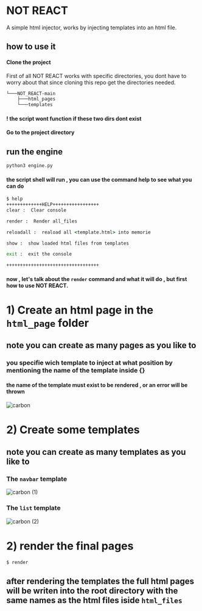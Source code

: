 
# NOT REACT
A simple html injector, works by injecting templates into an html file.



## how to use it

#### Clone the project


First of all NOT REACT works with specific directories, you dont have to worry about that since cloning this repo get the directories needed.

```bash
└───NOT_REACT-main
    ├───html_pages
    └───templates
```
#### ! the script wont function if these two dirs dont exist

#### Go to the project directory


## run the engine
 ```cmd
python3 engine.py
 ```

#### the script shell will run , you can use the command help to see what you can do 
```cmd
$ help
+++++++++++++HELP+++++++++++++++++
clear :  Clear console

render :  Render all_files

reloadall :  reaload all <template.html> into memorie

show :  show loaded html files from templates

exit :  exit the console

++++++++++++++++++++++++++++++++++

```

#### now , let's talk about the `render` command and what it will do , but first how to use NOT REACT.

# 1) Create an html page in the `html_page` folder
## note you can create as many pages as you like to

### you specifie wich template to inject at what position by mentioning the name of the template inside {}
#### the name of the template must exist to be rendered , or an error will be thrown
![carbon](https://github.com/AMINEXD33/NOT_REACT/assets/89471262/bafec072-9d4a-4eb3-8769-eb17fa3c9bd8)


# 2) Create some templates
## note you can create as many templates as you like to

### The `navbar` template 
![carbon (1)](https://github.com/AMINEXD33/NOT_REACT/assets/89471262/4c3f6f08-56df-4b7a-b31f-79f35bc9ae7b)

### The `list` template 
![carbon (2)](https://github.com/AMINEXD33/NOT_REACT/assets/89471262/5d598b9f-0489-4791-911d-05442c851ac9)


# 2) render the final pages 
```cmd
$ render
```
## after rendering the templates the full html pages will be writen into the root directory with the same names as the html files iside `html_files` 

